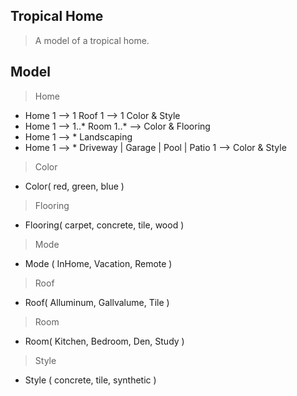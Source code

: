 Tropical Home
-------------
>A model of a tropical home.

Model
-----
>Home
* Home 1 --> 1 Roof 1 --> 1 Color & Style
* Home 1 --> 1..* Room 1..* --> Color & Flooring
* Home 1 --> * Landscaping
* Home 1 --> * Driveway | Garage | Pool | Patio 1 --> Color & Style

>Color
* Color( red, green, blue )

>Flooring
* Flooring( carpet, concrete, tile, wood )

>Mode
* Mode ( InHome, Vacation, Remote )

>Roof
* Roof( Alluminum, Gallvalume, Tile )

>Room
* Room( Kitchen, Bedroom, Den, Study )

>Style
* Style ( concrete, tile, synthetic )